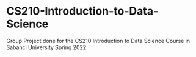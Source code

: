 # CS210-Introduction-to-Data-Science
Group Project done for the CS210 Introduction to Data Science Course in Sabancı University Spring 2022
